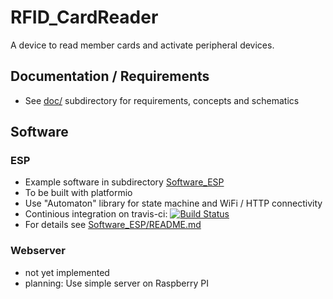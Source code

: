 # RFID_CardReader

A device to read member cards and activate peripheral devices.

## Documentation / Requirements
- See [doc/](doc/) subdirectory for requirements, concepts and schematics

## Software

### ESP
- Example software in subdirectory [Software_ESP](Software_ESP)
- To be built with platformio
- Use "Automaton" library for state machine and WiFi / HTTP connectivity
- Continious integration on travis-ci: [![Build Status](https://api.travis-ci.org/euphi/RFID_CardReader.svg?branch=master)](https://travis-ci.org/euphi/RFID_CardReader)
- For details see [Software_ESP/README.md](Software_ESP/README.md)


### Webserver
 - not yet implemented
 - planning: Use simple server on Raspberry PI
